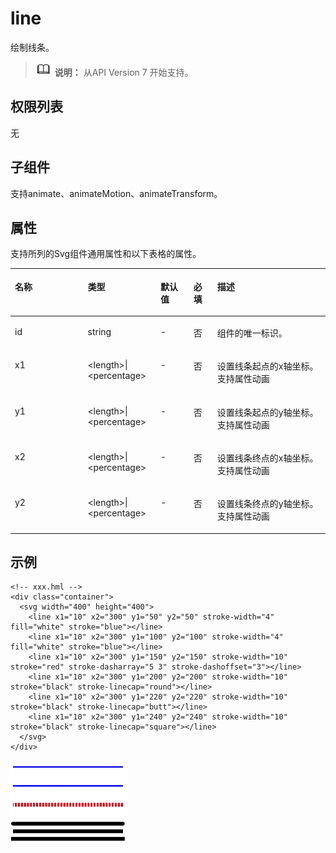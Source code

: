 # line<a name="ZH-CN_TOPIC_0000001164735712"></a>

绘制线条。

>![](../../public_sys-resources/icon-note.gif) **说明：** 
>从API Version 7 开始支持。

## 权限列表<a name="zh-cn_topic_0000001127125062_section11257113618419"></a>

无

## 子组件<a name="zh-cn_topic_0000001127125062_section9288143101012"></a>

支持animate、animateMotion、animateTransform。

## 属性<a name="zh-cn_topic_0000001127125062_section2907183951110"></a>

支持所列的Svg组件通用属性和以下表格的属性。

<a name="zh-cn_topic_0000001127125062_table20633101642315"></a>
<table><thead align="left"><tr id="zh-cn_topic_0000001127125062_row663331618238"><th class="cellrowborder" valign="top" width="23.119999999999997%" id="mcps1.1.6.1.1"><p id="zh-cn_topic_0000001127125062_aaf1247770b244944bbcc9f28d9a6f00b"><a name="zh-cn_topic_0000001127125062_aaf1247770b244944bbcc9f28d9a6f00b"></a><a name="zh-cn_topic_0000001127125062_aaf1247770b244944bbcc9f28d9a6f00b"></a>名称</p>
</th>
<th class="cellrowborder" valign="top" width="23.119999999999997%" id="mcps1.1.6.1.2"><p id="zh-cn_topic_0000001127125062_a6efc3502761f4faf9630e484280f75b6"><a name="zh-cn_topic_0000001127125062_a6efc3502761f4faf9630e484280f75b6"></a><a name="zh-cn_topic_0000001127125062_a6efc3502761f4faf9630e484280f75b6"></a>类型</p>
</th>
<th class="cellrowborder" valign="top" width="10.48%" id="mcps1.1.6.1.3"><p id="zh-cn_topic_0000001127125062_a27a37273d9ad47569ddbcb8db985d302"><a name="zh-cn_topic_0000001127125062_a27a37273d9ad47569ddbcb8db985d302"></a><a name="zh-cn_topic_0000001127125062_a27a37273d9ad47569ddbcb8db985d302"></a>默认值</p>
</th>
<th class="cellrowborder" valign="top" width="7.5200000000000005%" id="mcps1.1.6.1.4"><p id="zh-cn_topic_0000001127125062_p824610360217"><a name="zh-cn_topic_0000001127125062_p824610360217"></a><a name="zh-cn_topic_0000001127125062_p824610360217"></a>必填</p>
</th>
<th class="cellrowborder" valign="top" width="35.76%" id="mcps1.1.6.1.5"><p id="zh-cn_topic_0000001127125062_a2ff3361bfd3b420ba4967452d2ddd098"><a name="zh-cn_topic_0000001127125062_a2ff3361bfd3b420ba4967452d2ddd098"></a><a name="zh-cn_topic_0000001127125062_a2ff3361bfd3b420ba4967452d2ddd098"></a>描述</p>
</th>
</tr>
</thead>
<tbody><tr id="zh-cn_topic_0000001127125062_row36332165231"><td class="cellrowborder" valign="top" width="23.119999999999997%" headers="mcps1.1.6.1.1 "><p id="zh-cn_topic_0000001127125062_a83b6dd280109466fb015e64de1ef4df3"><a name="zh-cn_topic_0000001127125062_a83b6dd280109466fb015e64de1ef4df3"></a><a name="zh-cn_topic_0000001127125062_a83b6dd280109466fb015e64de1ef4df3"></a>id</p>
</td>
<td class="cellrowborder" valign="top" width="23.119999999999997%" headers="mcps1.1.6.1.2 "><p id="zh-cn_topic_0000001127125062_abc38fa2b85854bc687af75eb17a00a4d"><a name="zh-cn_topic_0000001127125062_abc38fa2b85854bc687af75eb17a00a4d"></a><a name="zh-cn_topic_0000001127125062_abc38fa2b85854bc687af75eb17a00a4d"></a>string</p>
</td>
<td class="cellrowborder" valign="top" width="10.48%" headers="mcps1.1.6.1.3 "><p id="zh-cn_topic_0000001127125062_a8d12e4af905d4743a5ec9cd6018d2972"><a name="zh-cn_topic_0000001127125062_a8d12e4af905d4743a5ec9cd6018d2972"></a><a name="zh-cn_topic_0000001127125062_a8d12e4af905d4743a5ec9cd6018d2972"></a>-</p>
</td>
<td class="cellrowborder" valign="top" width="7.5200000000000005%" headers="mcps1.1.6.1.4 "><p id="zh-cn_topic_0000001127125062_p42461736102118"><a name="zh-cn_topic_0000001127125062_p42461736102118"></a><a name="zh-cn_topic_0000001127125062_p42461736102118"></a>否</p>
</td>
<td class="cellrowborder" valign="top" width="35.76%" headers="mcps1.1.6.1.5 "><p id="zh-cn_topic_0000001127125062_a1a1731af05554f119fa365748f276bb2"><a name="zh-cn_topic_0000001127125062_a1a1731af05554f119fa365748f276bb2"></a><a name="zh-cn_topic_0000001127125062_a1a1731af05554f119fa365748f276bb2"></a>组件的唯一标识。</p>
</td>
</tr>
<tr id="zh-cn_topic_0000001127125062_row1634171618236"><td class="cellrowborder" valign="top" width="23.119999999999997%" headers="mcps1.1.6.1.1 "><p id="zh-cn_topic_0000001127125062_a3cf785e2a2a043268d168f58d59207c8"><a name="zh-cn_topic_0000001127125062_a3cf785e2a2a043268d168f58d59207c8"></a><a name="zh-cn_topic_0000001127125062_a3cf785e2a2a043268d168f58d59207c8"></a>x1</p>
</td>
<td class="cellrowborder" valign="top" width="23.119999999999997%" headers="mcps1.1.6.1.2 "><p id="zh-cn_topic_0000001127125062_aa9b258d23e1e425dbc2ffe8edbc91a42"><a name="zh-cn_topic_0000001127125062_aa9b258d23e1e425dbc2ffe8edbc91a42"></a><a name="zh-cn_topic_0000001127125062_aa9b258d23e1e425dbc2ffe8edbc91a42"></a>&lt;length&gt;|&lt;percentage&gt;</p>
</td>
<td class="cellrowborder" valign="top" width="10.48%" headers="mcps1.1.6.1.3 "><p id="zh-cn_topic_0000001127125062_ac312df4f14444c98955ed055456848a7"><a name="zh-cn_topic_0000001127125062_ac312df4f14444c98955ed055456848a7"></a><a name="zh-cn_topic_0000001127125062_ac312df4f14444c98955ed055456848a7"></a>-</p>
</td>
<td class="cellrowborder" valign="top" width="7.5200000000000005%" headers="mcps1.1.6.1.4 "><p id="zh-cn_topic_0000001127125062_p1624612362219"><a name="zh-cn_topic_0000001127125062_p1624612362219"></a><a name="zh-cn_topic_0000001127125062_p1624612362219"></a>否</p>
</td>
<td class="cellrowborder" valign="top" width="35.76%" headers="mcps1.1.6.1.5 "><p id="zh-cn_topic_0000001127125062_p62121758111517"><a name="zh-cn_topic_0000001127125062_p62121758111517"></a><a name="zh-cn_topic_0000001127125062_p62121758111517"></a>设置线条起点的x轴坐标。支持属性动画</p>
</td>
</tr>
<tr id="zh-cn_topic_0000001127125062_row1259531661611"><td class="cellrowborder" valign="top" width="23.119999999999997%" headers="mcps1.1.6.1.1 "><p id="zh-cn_topic_0000001127125062_p1359601671613"><a name="zh-cn_topic_0000001127125062_p1359601671613"></a><a name="zh-cn_topic_0000001127125062_p1359601671613"></a>y1</p>
</td>
<td class="cellrowborder" valign="top" width="23.119999999999997%" headers="mcps1.1.6.1.2 "><p id="zh-cn_topic_0000001127125062_p65967163165"><a name="zh-cn_topic_0000001127125062_p65967163165"></a><a name="zh-cn_topic_0000001127125062_p65967163165"></a>&lt;length&gt;|&lt;percentage&gt;</p>
</td>
<td class="cellrowborder" valign="top" width="10.48%" headers="mcps1.1.6.1.3 "><p id="zh-cn_topic_0000001127125062_p10596151671610"><a name="zh-cn_topic_0000001127125062_p10596151671610"></a><a name="zh-cn_topic_0000001127125062_p10596151671610"></a>-</p>
</td>
<td class="cellrowborder" valign="top" width="7.5200000000000005%" headers="mcps1.1.6.1.4 "><p id="zh-cn_topic_0000001127125062_p1059610169169"><a name="zh-cn_topic_0000001127125062_p1059610169169"></a><a name="zh-cn_topic_0000001127125062_p1059610169169"></a>否</p>
</td>
<td class="cellrowborder" valign="top" width="35.76%" headers="mcps1.1.6.1.5 "><p id="zh-cn_topic_0000001127125062_p125961416161611"><a name="zh-cn_topic_0000001127125062_p125961416161611"></a><a name="zh-cn_topic_0000001127125062_p125961416161611"></a>设置线条起点的y轴坐标。支持属性动画</p>
</td>
</tr>
<tr id="zh-cn_topic_0000001127125062_row11404114510176"><td class="cellrowborder" valign="top" width="23.119999999999997%" headers="mcps1.1.6.1.1 "><p id="zh-cn_topic_0000001127125062_p11404124541714"><a name="zh-cn_topic_0000001127125062_p11404124541714"></a><a name="zh-cn_topic_0000001127125062_p11404124541714"></a>x2</p>
</td>
<td class="cellrowborder" valign="top" width="23.119999999999997%" headers="mcps1.1.6.1.2 "><p id="zh-cn_topic_0000001127125062_p108919015549"><a name="zh-cn_topic_0000001127125062_p108919015549"></a><a name="zh-cn_topic_0000001127125062_p108919015549"></a>&lt;length&gt;|&lt;percentage&gt;</p>
</td>
<td class="cellrowborder" valign="top" width="10.48%" headers="mcps1.1.6.1.3 "><p id="zh-cn_topic_0000001127125062_p20892019541"><a name="zh-cn_topic_0000001127125062_p20892019541"></a><a name="zh-cn_topic_0000001127125062_p20892019541"></a>-</p>
</td>
<td class="cellrowborder" valign="top" width="7.5200000000000005%" headers="mcps1.1.6.1.4 "><p id="zh-cn_topic_0000001127125062_p7893010540"><a name="zh-cn_topic_0000001127125062_p7893010540"></a><a name="zh-cn_topic_0000001127125062_p7893010540"></a>否</p>
</td>
<td class="cellrowborder" valign="top" width="35.76%" headers="mcps1.1.6.1.5 "><p id="zh-cn_topic_0000001127125062_p78950185420"><a name="zh-cn_topic_0000001127125062_p78950185420"></a><a name="zh-cn_topic_0000001127125062_p78950185420"></a>设置线条终点的x轴坐标。支持属性动画</p>
</td>
</tr>
<tr id="zh-cn_topic_0000001127125062_row75241175410"><td class="cellrowborder" valign="top" width="23.119999999999997%" headers="mcps1.1.6.1.1 "><p id="zh-cn_topic_0000001127125062_p117241850155416"><a name="zh-cn_topic_0000001127125062_p117241850155416"></a><a name="zh-cn_topic_0000001127125062_p117241850155416"></a>y2</p>
</td>
<td class="cellrowborder" valign="top" width="23.119999999999997%" headers="mcps1.1.6.1.2 "><p id="zh-cn_topic_0000001127125062_p4724125035416"><a name="zh-cn_topic_0000001127125062_p4724125035416"></a><a name="zh-cn_topic_0000001127125062_p4724125035416"></a>&lt;length&gt;|&lt;percentage&gt;</p>
</td>
<td class="cellrowborder" valign="top" width="10.48%" headers="mcps1.1.6.1.3 "><p id="zh-cn_topic_0000001127125062_p117241350155416"><a name="zh-cn_topic_0000001127125062_p117241350155416"></a><a name="zh-cn_topic_0000001127125062_p117241350155416"></a>-</p>
</td>
<td class="cellrowborder" valign="top" width="7.5200000000000005%" headers="mcps1.1.6.1.4 "><p id="zh-cn_topic_0000001127125062_p4724145065420"><a name="zh-cn_topic_0000001127125062_p4724145065420"></a><a name="zh-cn_topic_0000001127125062_p4724145065420"></a>否</p>
</td>
<td class="cellrowborder" valign="top" width="35.76%" headers="mcps1.1.6.1.5 "><p id="zh-cn_topic_0000001127125062_p107241750205414"><a name="zh-cn_topic_0000001127125062_p107241750205414"></a><a name="zh-cn_topic_0000001127125062_p107241750205414"></a>设置线条终点的y轴坐标。支持属性动画</p>
</td>
</tr>
</tbody>
</table>

## 示例<a name="zh-cn_topic_0000001127125062_section360556124815"></a>

```
<!-- xxx.hml -->
<div class="container">
  <svg width="400" height="400">
    <line x1="10" x2="300" y1="50" y2="50" stroke-width="4" fill="white" stroke="blue"></line>
    <line x1="10" x2="300" y1="100" y2="100" stroke-width="4" fill="white" stroke="blue"></line>
    <line x1="10" x2="300" y1="150" y2="150" stroke-width="10" stroke="red" stroke-dasharray="5 3" stroke-dashoffset="3"></line>
    <line x1="10" x2="300" y1="200" y2="200" stroke-width="10" stroke="black" stroke-linecap="round"></line>
    <line x1="10" x2="300" y1="220" y2="220" stroke-width="10" stroke="black" stroke-linecap="butt"></line>
    <line x1="10" x2="300" y1="240" y2="240" stroke-width="10" stroke="black" stroke-linecap="square"></line>
  </svg>
</div>
```

![](figures/zh-cn_image_0000001212440103.png)

